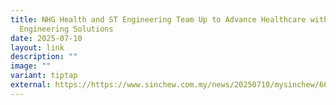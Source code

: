```yaml
---
title: NHG Health and ST Engineering Team Up to Advance Healthcare with
  Engineering Solutions
date: 2025-07-10
layout: link
description: ""
image: ""
variant: tiptap
external: https://https://www.sinchew.com.my/news/20250710/mysinchew/6684238
---
```

